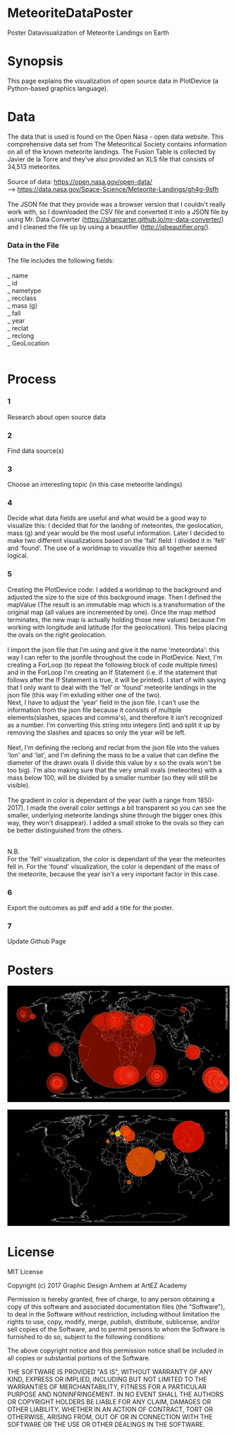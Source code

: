 # MeteoriteDataPoster
Poster Datavisualization of Meteorite Landings on Earth

# Synopsis
This page explains the visualization of open source data in PlotDevice (a Python-based graphics language).<br>

# Data
The data that is used is found on the Open Nasa - open data website. This comprehensive data set from The Meteoritical Society contains information on all of the known meteorite landings. The Fusion Table is collected by Javier de la Torre and they've also provided an XLS file that consists of 34,513 meteorites.
<br>
<br>
Source of data:
https://open.nasa.gov/open-data/ <br>
--> https://data.nasa.gov/Space-Science/Meteorite-Landings/gh4g-9sfh
<br>
<br>
The JSON file that they provide was a browser version that I couldn't really work with, so I downloaded the CSV file and converted it into a JSON file by using Mr. Data Converter (https://shancarter.github.io/mr-data-converter/) and I cleaned the file up by using a beautifier (http://jsbeautifier.org/).

<h3> Data in the File </h3>
The file includes the following fields:<br>
<br>
_ name<br>
_ id<br>
_ nametype<br>
_ recclass<br>
_ mass (g)<br>
_ fall<br>
_ year<br>
_ reclat<br>
_ reclong<br>
_ GeoLocation<br>
<br>

# Process

<h3>1</h3>
Research about open source data <br>

<h3>2</h3>
Find data source(s) <br>

<h3>3</h3>
Choose an interesting topic (in this case meteorite landings) <br>

<h3>4</h3>
Decide what data fields are useful and what would be a good way to visualize this: I decided that for the landing of meteorites, the geolocation, mass (g) and year would be the most useful information. Later I decided to make two different visualizations based on the 'fall' field: I divided it in 'fell' and 'found'. The use of a worldmap to visualize this all together seemed logical. <br>

<h3>5</h3>
Creating the PlotDevice code: I added a worldmap to the background and adjusted the size to the size of this background image. Then I defined the mapValue (The result is an immutable map which is a transformation of the original map (all values are incremented by one). Once the map method terminates, the new map is actually holding those new values) because I'm working with longitude and latitude (for the geolocation). This helps placing the ovals on the right geolocation. <br>
<br>
I import the json file that I'm using and give it the name 'meteordata': this way I can refer to the jsonfile throughout the code in PlotDevice. Next, I'm creating a ForLoop (to repeat the following block of code multiple times) and in the ForLoop I'm creating an If Statement (i.e. if the statement that follows after the If Statement is true, it will be printed). I start of with saying that I only want to deal with the 'fell' or 'found' meteorite landings in the json file (this way I'm exluding either one of the two).<br>
Next, I have to adjust the 'year' field in the json file. I can't use the information from the json file because it consists of multiple elements(slashes, spaces and comma's), and therefore it isn't recognized as a number. I'm converting this string into integers (int) and split it up by removing the slashes and spaces so only the year will be left. <br>
<br>
Next, I'm defining the reclong and reclat from the json file into the values 'lon' and 'lat',  and I'm defining the mass to be a value that can define the diameter of the drawn ovals (I divide this value by x so the ovals won't be too big). I'm also making sure that the very small ovals (meteorites) with a mass below 100, will be divided by a smaller number (so they will still be visible). <br>
<br>
The gradient in color is dependant of the year (with a range from 1850-2017). I made the overall color settings a bit transparent so you can see the smaller, underlying meteorite landings shine through the bigger ones (this way, they won't disappear). I added a small stroke to the ovals so they can be better distinguished from the others.<br>
<br>

N.B.<br>
For the 'fell' visualization, the color is dependant of the year the meteorites fell in. For the 'found' visualization, the color is dependant of the mass of the meteorite, because the year isn't a very important factor in this case. 

<h3>6</h3>
Export the outcomes as pdf and add a title for the poster.<br>

<h3>7</h3>
Update Github Page<br>

# Posters

![alt text](https://github.com/nndbkkr/MeteoriteDataPoster/blob/master/Artboard1.png)

![alt text](https://github.com/nndbkkr/MeteoriteDataPoster/blob/master/Artboard2.png)

# License 
MIT License

Copyright (c) 2017 Graphic Design Arnhem at ArtEZ Academy

Permission is hereby granted, free of charge, to any person obtaining a copy
of this software and associated documentation files (the "Software"), to deal
in the Software without restriction, including without limitation the rights
to use, copy, modify, merge, publish, distribute, sublicense, and/or sell
copies of the Software, and to permit persons to whom the Software is
furnished to do so, subject to the following conditions:

The above copyright notice and this permission notice shall be included in all
copies or substantial portions of the Software.

THE SOFTWARE IS PROVIDED "AS IS", WITHOUT WARRANTY OF ANY KIND, EXPRESS OR
IMPLIED, INCLUDING BUT NOT LIMITED TO THE WARRANTIES OF MERCHANTABILITY,
FITNESS FOR A PARTICULAR PURPOSE AND NONINFRINGEMENT. IN NO EVENT SHALL THE
AUTHORS OR COPYRIGHT HOLDERS BE LIABLE FOR ANY CLAIM, DAMAGES OR OTHER
LIABILITY, WHETHER IN AN ACTION OF CONTRACT, TORT OR OTHERWISE, ARISING FROM,
OUT OF OR IN CONNECTION WITH THE SOFTWARE OR THE USE OR OTHER DEALINGS IN THE
SOFTWARE.


